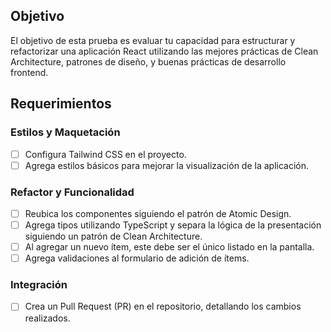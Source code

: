## Objetivo
El objetivo de esta prueba es evaluar tu capacidad para estructurar y refactorizar una aplicación React utilizando las mejores prácticas de Clean Architecture, patrones de diseño, y buenas prácticas de desarrollo frontend.

## Requerimientos

### Estilos y Maquetación
- [ ] Configura Tailwind CSS en el proyecto.
- [ ] Agrega estilos básicos para mejorar la visualización de la aplicación.

### Refactor y Funcionalidad
- [ ] Reubica los componentes siguiendo el patrón de Atomic Design.
- [ ] Agrega tipos utilizando TypeScript y separa la lógica de la presentación siguiendo un patrón de Clean Architecture.
- [ ] Al agregar un nuevo ítem, este debe ser el único listado en la pantalla.
- [ ] Agrega validaciones al formulario de adición de ítems.

### Integración
- [ ] Crea un Pull Request (PR) en el repositorio, detallando los cambios realizados.
